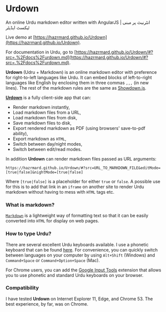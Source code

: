 # Urdown
An online Urdu markdown editor written with AngularJS | انٹرنیٹ پر مبنی ٹیکسٹ ایڈیٹر

Live demo at [https://hazrmard.github.io/Urdown](https://hazrmard.github.io/Urdown).  

For documentation in Urdu, go to [https://hazrmard.github.io/Urdown/#?src=.%2Fdocs%2Furdown.md](https://hazrmard.github.io/Urdown/#?src=.%2Fdocs%2Furdown.md).  

**Urdown** (Udru + Markdown) is an online markdown editor with preference for right-to-left
languages like Urdu. It can embed blocks of left-to-right languages like English by
enclosing them in three commas `,,,` (in new lines). The rest of the markdown
rules are the same as [Showdown.js](https://github.com/showdownjs/showdown/wiki/Showdown's-Markdown-syntax).  

[**Urdown**](https://hazrmard.github.io/Urdown) is a fully client-side app that
can:  

* Render markdown instantly,
* Load markdown files from a URL,
* Load markdown files from disk,
* Save markdown files to disk,
* Export rendered markdown as PDF (using browsers' save-to-pdf ability),
* Export markdown as `HTML`,
* Switch between day/night modes,
* Switch between edit/read modes.

In addition **Urdown** can render markdown files passed as URL arguments:  
```
https://hazrmard.github.io/Urdown/#?src=URL_TO_MARKDOWN_FILE&editMode=[true|false]&nightMode=[true|false]
```

Where `[true|false]` is a placeholder for either `true` or `false`. A possible
use for this is to add that link in an `iframe` on another site to render Urdu
markdown without having to mess with `HTML` tags etc.

### What is markdown?
[`Markdown`](https://en.wikipedia.org/wiki/Markdown) is a lightweight way of
formatting text so that it can be easily converted into `HTML` for display on
web pages.

### How to type Urdu?
There are several excellent Urdu keyboards available. I use a phonetic keyboard
that can be found [here](https://urdu.ca/1). For convenience, you can quickly
switch between languages on your computer by using `Alt+Shift` (Windows) and
`Command+Space` or `Command+Option+Space` (Mac).  

For Chrome users, you can add the [Google Input Tools](https://www.google.com/inputtools/try/)
extension that allows you to use phonetic and standard Urdu keyboards on your
browser.

### Compatibility
I have tested **Urdown** on Internet Explorer 11, Edge, and Chrome 53. The best
experience, by far, was on Chrome.
